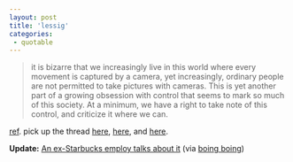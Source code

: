 ```yaml
---
layout: post
title: 'lessig'
categories:
 - quotable
---
```



<blockquote>it is bizarre that we increasingly live in this world where every movement is captured by a camera, yet increasingly, ordinary people are not permitted to take pictures with cameras. This is yet another part of a growing obsession with control that seems to mark so much of this society. At a minimum, we have a right to take note of this control, and criticize it where we can.</blockquote><a href="http://cyberlaw.stanford.edu/lessig/blog/archives/2003_05.shtml#001229">ref</a>. pick up the thread <a href="http://cyberlaw.stanford.edu/lessig/blog/archives/2003_05.shtml#001223">here</a>, <a href="http://boingboing.net/#200350795">here</a>, and <a href="http://www.starbucksphotos.com/">here</a>.



<strong>Update:</strong> <a href="http://www.opedit.org/politics_religion/starbucks_picture_po.html">An ex-Starbucks employ talks about it</a> (via <a href="http://boingboing.net/#200353250">boing boing</a>)
		



		